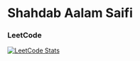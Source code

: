 # Shahdab Aalam Saifi

### LeetCode
[![LeetCode Stats](https://leetcard.jacoblin.cool/shahdab-aalam-saifi?theme=dark&font=Baloo%202&ext=heatmap)](https://leetcode.com/saalamsaifi)

<!--
**shahdab-aalam-saifi/shahdab-aalam-saifi** is a ✨ _special_ ✨ repository because its `README.md` (this file) appears on your GitHub profile.

Here are some ideas to get you started:

- 🔭 I’m currently working on ...
- 🌱 I’m currently learning ...
- 👯 I’m looking to collaborate on ...
- 🤔 I’m looking for help with ...
- 💬 Ask me about ...
- 📫 How to reach me: ...
- 😄 Pronouns: ...
- ⚡ Fun fact: ...
-->

